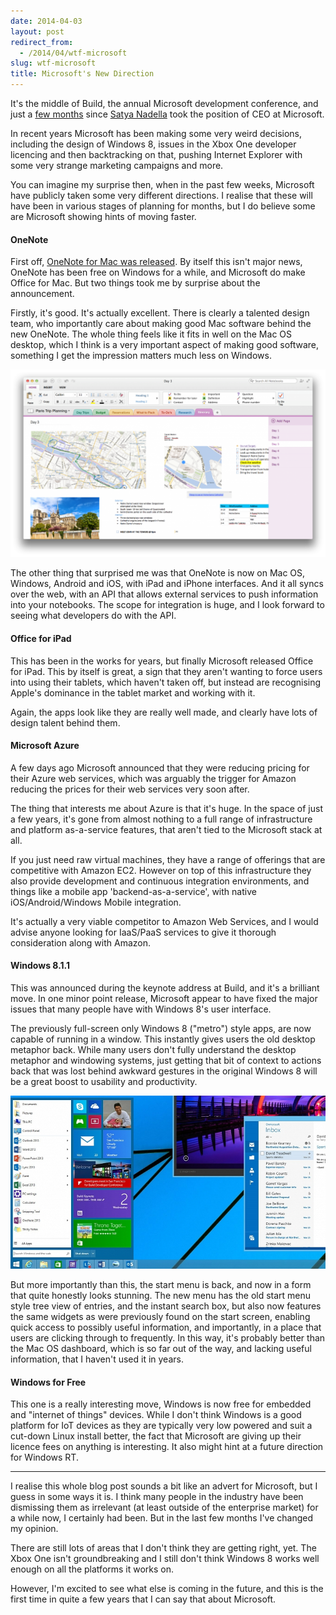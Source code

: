 ```yaml
---
date: 2014-04-03
layout: post
redirect_from:
  - /2014/04/wtf-microsoft
slug: wtf-microsoft
title: Microsoft's New Direction
---
```


It's the middle of Build, the annual Microsoft development conference, and just a [few months](http://www.microsoft.com/en-us/news/press/2014/feb14/02-04newspr.aspx) since [Satya Nadella](https://www.microsoft.com/en-us/news/ceo/index.html) took the position of CEO at Microsoft.

In recent years Microsoft has been making some very weird decisions, including the design of Windows 8, issues in the Xbox One developer licencing and then backtracking on that, pushing Internet Explorer with some very strange marketing campaigns and more.

You can imagine my surprise then, when in the past few weeks, Microsoft have publicly taken some very different directions. I realise that these will have been in various stages of planning for months, but I do believe some are Microsoft showing hints of moving faster.

#### OneNote

First off, [OneNote for Mac was released](http://blogs.office.com/2014/03/17/introducing-onenote-for-mac/). By itself this isn't major news, OneNote has been free on Windows for a while, and Microsoft do make Office for Mac. But two things took me by surprise about the announcement.

Firstly, it's good. It's actually excellent. There is clearly a talented design team, who importantly care about making good Mac software behind the new OneNote. The whole thing feels like it fits in well on the Mac OS desktop, which I think is a very important aspect of making good software, something I get the impression matters much less on Windows.

![Microsoft OneNote](/posts/images/onenote.png)

The other thing that surprised me was that OneNote is now on Mac OS, Windows, Android and iOS, with iPad and iPhone interfaces. And it all syncs over the web, with an API that allows external services to push information into your notebooks. The scope for integration is huge, and I look forward to seeing what developers do with the API.

#### Office for iPad

This has been in the works for years, but finally Microsoft released Office for iPad. This by itself is great, a sign that they aren't wanting to force users into using their tablets, which haven't taken off, but instead are recognising Apple's dominance in the tablet market and working with it.

Again, the apps look like they are really well made, and clearly have lots of design talent behind them.

#### Microsoft Azure

A few days ago Microsoft announced that they were reducing pricing for their Azure web services, which was arguably the trigger for Amazon reducing the prices for their web services very soon after.

The thing that interests me about Azure is that it's huge. In the space of just a few years, it's gone from almost nothing to a full range of infrastructure and platform as-a-service features, that aren't tied to the Microsoft stack at all.

If you just need raw virtual machines, they have a range of offerings that are competitive with Amazon EC2. However on top of this infrastructure they also provide development and continuous integration environments, and things like a mobile app 'backend-as-a-service', with native iOS/Android/Windows Mobile integration.

It's actually a very viable competitor to Amazon Web Services, and I would advise anyone looking for IaaS/PaaS services to give it thorough consideration along with Amazon.

#### Windows 8.1.1

This was announced during the keynote address at Build, and it's a brilliant move. In one minor point release, Microsoft appear to have fixed the major issues that many people have with Windows 8's user interface.

The previously full-screen only Windows 8 ("metro") style apps, are now capable of running in a window. This instantly gives users the old desktop metaphor back. While many users don't fully understand the desktop metaphor and windowing systems, just getting that bit of context to actions back that was lost behind awkward gestures in the original Windows 8 will be a great boost to usability and productivity.

![Windows 8](/posts/images/windows8.jpg)

But more importantly than this, the start menu is back, and now in a form that quite honestly looks stunning. The new menu has the old start menu style tree view of entries, and the instant search box, but also now features the same widgets as were previously found on the start screen, enabling quick access to possibly useful information, and importantly, in a place that users are clicking through to frequently. In this way, it's probably better than the Mac OS dashboard, which is so far out of the way, and lacking useful information, that I haven't used it in years.

#### Windows for Free

This one is a really interesting move, Windows is now free for embedded and "internet of things" devices. While I don't think Windows is a good platform for IoT devices as they are typically very low powered and suit a cut-down Linux install better, the fact that Microsoft are giving up their licence fees on anything is interesting. It also might hint at a future direction for Windows RT.

---

I realise this whole blog post sounds a bit like an advert for Microsoft, but I guess in some ways it is. I think many people in the industry have been dismissing them as irrelevant (at least outside of the enterprise market) for a while now, I certainly had been. But in the last few months I've changed my opinion.

There are still lots of areas that I don't think they are getting right, yet. The Xbox One isn't groundbreaking and I still don't think Windows 8 works well enough on all the platforms it works on.

However, I'm excited to see what else is coming in the future, and this is the first time in quite a few years that I can say that about Microsoft.
